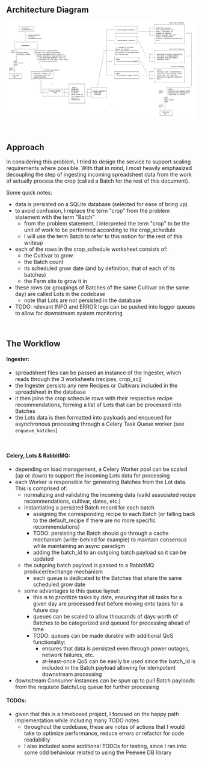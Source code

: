 ## Architecture Diagram

![Data Flow Overview](./architecture_layout.png)

&nbsp;
## Approach

In considering this problem, I tried to design the service to support scaling requirements where possible. With that in mind, I most heavily emphasized decoupling the step of ingesting incoming spreadsheet data from the work of actually process the crop (called a Batch for the rest of this document).

Some quick notes:
- data is persisted on a SQLite database (selected for ease of bring up)
- to avoid confusion, I replace the term "crop" from the problem statement with the term "Batch"
    - from the problem statement, I interpreted the term "crop" to be the unit of work to be performed according to the crop_schedule
    - I will use the term Batch to refer to this notion for the rest of this writeup
- each of the rows in the crop_schedule worksheet consists of: 
    - the Cultivar to grow
    - the Batch count
    - its scheduled grow date (and by definition, that of each of its batches)
    - the Farm site to grow it in
- these rows (or groupings of Batches of the same Cultivar on the same day) are called Lots in the codebase
    - note that Lots are not persisted in the database
- TODO: relevant INFO and ERROR logs can be pushed into logger queues to allow for downstream system monitoring

&nbsp;
## The Workflow
#### Ingester:
- spreadsheet files can be passed an instance of the Ingester, which reads through the 3 worksheets (recipes, crop_scj)
- the Ingester persists any new Recipes or Cultivars included in the spreadsheet in the database
- it then joins the crop schedule rows with their respective recipe recommendations, forming a list of Lots that can be processed into Batches
- the Lots data is then formatted into payloads and enqueued for asynchronous processing through a Celery Task Queue worker (see `enqueue_batches`)

&nbsp;
#### Celery, Lots & RabbitMQ:
- depending on load management, a Celery Worker pool can be scaled (up or down) to support the incoming Lots data for processing
- each Worker is responsible for generating Batches from the Lot data. This is comprised of:
    - normalizing and validating the incoming data (valid associated recipe recommendations, cultivar, dates, etc.)
    - instantiating a persisted Batch record for each batch
        - assigning the corresponding recipe to each Batch (or falling back to the default_recipe if there are no more specific recommendations)
        - TODO: persisting the Batch should go through a cache mechanism (write-behind for example) to maintain consensus while maintaining an async paradigm
        - adding the batch_id to an outgoing batch payload so it can be updated
    - the outgoing batch payload is passed to a RabbitMQ producer/exchange mechanism
        - each queue is dedicated to the Batches that share the same scheduled grow date
    - some advantages to this queue layout:
        - this is to prioritize tasks by date, ensuring that all tasks for a given day are processed first before moving onto tasks for a future day
        - queues can be scaled to allow thousands of days worth of Batches to be categorized and queued for processing ahead of time
        - TODO: queues can be made durable with additional QoS functionality:
            - ensures that data is persisted even through power outages, network failures, etc.
            - at-least-once QoS can be easily be used since the batch_id is included in the Batch payload allowing for idempotent downstream processing
- downstream Consumer instances can be spun up to pull Batch payloads from the requisite Batch/Log queue for further processing

#### TODOs:
- given that this is a timeboxed project, I focused on the happy path implementation while including many TODO notes
    - throughout the codebase, these are notes of actions that I would take to optimize performance, reduce errors or refactor for code readability
    - I also included some additional TODOs for testing, since I ran into some odd behaviour related to using the Peewee DB library

